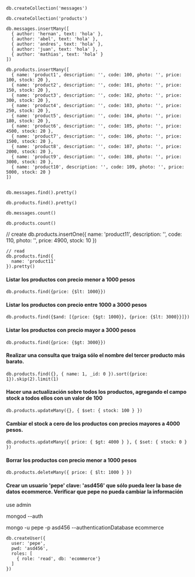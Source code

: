 ```mongo ecommerce // mongo    use ecommerce

db.createCollection('messages')

db.createCollection('products')

db.messages.insertMany([
  { author: 'hernan', text: 'hola' },
  { author: 'abel', text: 'hola' },
  { author: 'andres', text: 'hola' },
  { author: 'juan', text: 'hola' },
  { author: 'mathias', text: 'hola' }
])

db.products.insertMany([
  { name: 'product1', description: '', code: 100, photo: '', price: 100, stock: 20 },
  { name: 'product2', description: '', code: 101, photo: '', price: 150, stock: 20 },
  { name: 'product3', description: '', code: 102, photo: '', price: 300, stock: 20 },
  { name: 'product4', description: '', code: 103, photo: '', price: 250, stock: 20 },
  { name: 'product5', description: '', code: 104, photo: '', price: 180, stock: 20 },
  { name: 'product6', description: '', code: 105, photo: '', price: 4500, stock: 20 },
  { name: 'product7', description: '', code: 106, photo: '', price: 1500, stock: 20 },
  { name: 'product8', description: '', code: 107, photo: '', price: 2000, stock: 20 },
  { name: 'product9', description: '', code: 108, photo: '', price: 3000, stock: 20 },
  { name: 'product10', description: '', code: 109, photo: '', price: 5000, stock: 20 }
])


db.messages.find().pretty()

db.products.find().pretty()

db.messages.count()

db.products.count()
```

// create
db.products.insertOne({
  name: 'product11', description: '', code: 110, photo: '', price: 4900, stock: 10
})
```
// read
db.products.find({
  name: 'product11'
}).pretty()
```


#### Listar los productos con precio menor a 1000 pesos

```
db.products.find({price: {$lt: 1000}})
```

#### Listar los productos con precio entre 1000 a 3000 pesos

```
db.products.find({$and: [{price: {$gt: 1000}}, {price: {$lt: 3000}}]})
```

#### Listar los productos con precio mayor a 3000 pesos

```
db.products.find({price: {$gt: 3000}})
```

#### Realizar una consulta que traiga sólo el nombre del tercer producto más barato.

```
db.products.find({}, { name: 1, _id: 0 }).sort({price: 1}).skip(2).limit(1)
```

#### Hacer una actualización sobre todos los productos, agregando el campo stock a todos ellos con un valor de 100

```
db.products.updateMany({}, { $set: { stock: 100 } })
```

#### Cambiar el stock a cero de los productos con precios mayores a 4000 pesos. 

```
db.products.updateMany({ price: { $gt: 4000 } }, { $set: { stock: 0 } })
```

#### Borrar los productos con precio menor a 1000 pesos

```
db.products.deleteMany({ price: { $lt: 1000 } })
```

#### Crear un usuario 'pepe' clave: 'asd456' que sólo pueda leer la base de datos ecommerce. Verificar que pepe no pueda cambiar la información

use admin

mongod --auth

mongo -u pepe -p asd456 --authenticationDatabase ecommerce

```
db.createUser({
  user: 'pepe',
  pwd: 'asd456',
  roles: [
    { role: 'read', db: 'ecommerce'}
  ]
})
```

